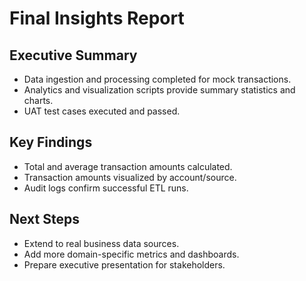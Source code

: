 # Final Insights Report

## Executive Summary
- Data ingestion and processing completed for mock transactions.
- Analytics and visualization scripts provide summary statistics and charts.
- UAT test cases executed and passed.

## Key Findings
- Total and average transaction amounts calculated.
- Transaction amounts visualized by account/source.
- Audit logs confirm successful ETL runs.

## Next Steps
- Extend to real business data sources.
- Add more domain-specific metrics and dashboards.
- Prepare executive presentation for stakeholders.
